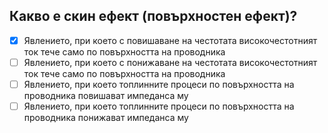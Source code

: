 ## Какво е скин ефект (повърхностен ефект)?

<!-- Верният отговор е отбелязан с [X] -->

- [X] Явлението, при което с повишаване на честотата високочестотният ток тече само по повърхността на проводника
- [ ] Явлението, при което с понижаване на честотата високочестотният ток тече само по повърхността на проводника
- [ ] Явлението, при което топлинните процеси по повърхността на проводника повишават импеданса му
- [ ] Явлението, при което топлинните процеси по повърхността на проводника понижават импеданса му
